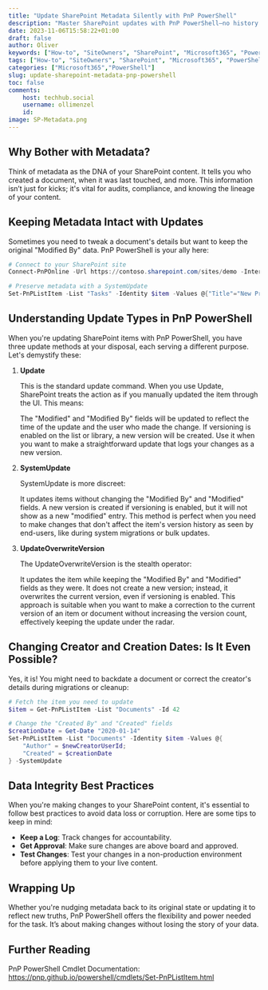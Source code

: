 ```yaml
---
title: "Update SharePoint Metadata Silently with PnP PowerShell"
description: "Master SharePoint updates with PnP PowerShell—no history rewrites. Discover how to maintain metadata integrity effortlessly. Perfect for admins and IT pros!"
date: 2023-11-06T15:58:22+01:00
draft: false
author: Oliver
keywords: ["How-to", "SiteOwners", "SharePoint", "Microsoft365", "PowerShell", "PnP", "Update SharePoint Metadata", "PnP PowerShell Metadata", "SystemUpdate SharePoint", "SharePoint Data Integrity"]
tags: ["How-to", "SiteOwners", "SharePoint", "Microsoft365", "PowerShell", "PnP", "Metadata"]
categories: ["Microsoft365","PowerShell"]
slug: update-sharepoint-metadata-pnp-powershell
toc: false
comments:
    host: techhub.social
    username: ollimenzel
    id: 
image: SP-Metadata.png
---
```

## Why Bother with Metadata?

Think of metadata as the DNA of your SharePoint content. It tells you who created a document, when it was last touched, and more. This information isn’t just for kicks; it's vital for audits, compliance, and knowing the lineage of your content.

## Keeping Metadata Intact with Updates

Sometimes you need to tweak a document's details but want to keep the original "Modified By" data. PnP PowerShell is your ally here:

```powershell
# Connect to your SharePoint site
Connect-PnPOnline -Url https://contoso.sharepoint.com/sites/demo -Interactive

# Preserve metadata with a SystemUpdate
Set-PnPListItem -List "Tasks" -Identity $item -Values @{"Title"="New Project Title"} -UpdateType SystemUpdate
```
## Understanding Update Types in PnP PowerShell
When you're updating SharePoint items with PnP PowerShell, you have three update methods at your disposal, each serving a different purpose. Let's demystify these:
1. **Update**
    
    This is the standard update command. When you use Update, SharePoint treats the action as if you manually updated the item through the UI. This means:
    
    The "Modified" and "Modified By" fields will be updated to reflect the time of the update and the user who made the change.
    If versioning is enabled on the list or library, a new version will be created.
    Use it when you want to make a straightforward update that logs your changes as a new version.
1. **SystemUpdate**
    
    SystemUpdate is more discreet:

    It updates items without changing the "Modified By" and "Modified" fields.
    A new version is created if versioning is enabled, but it will not show as a new "modified" entry.
    This method is perfect when you need to make changes that don't affect the item's version history as seen by end-users, like during system migrations or bulk updates.
1. **UpdateOverwriteVersion**
    
    The UpdateOverwriteVersion is the stealth operator:

    It updates the item while keeping the "Modified By" and "Modified" fields as they were.
    It does not create a new version; instead, it overwrites the current version, even if versioning is enabled.
    This approach is suitable when you want to make a correction to the current version of an item or document without increasing the version count, effectively keeping the update under the radar.

## Changing Creator and Creation Dates: Is It Even Possible?

Yes, it is! You might need to backdate a document or correct the creator's details during migrations or cleanup:

```powershell
# Fetch the item you need to update
$item = Get-PnPListItem -List "Documents" -Id 42

# Change the "Created By" and "Created" fields
$creationDate = Get-Date "2020-01-14"
Set-PnPListItem -List "Documents" -Identity $item -Values @{
    "Author" = $newCreatorUserId;
    "Created" = $creationDate
} -SystemUpdate
```

## Data Integrity Best Practices

When you're making changes to your SharePoint content, it's essential to follow best practices to avoid data loss or corruption. Here are some tips to keep in mind:

- **Keep a Log**: Track changes for accountability.
- **Get Approval**: Make sure changes are above board and approved.
- **Test Changes**: Test your changes in a non-production environment before applying them to your live content.

## Wrapping Up

Whether you're nudging metadata back to its original state or updating it to reflect new truths, PnP PowerShell offers the flexibility and power needed for the task. It’s about making changes without losing the story of your data.

## Further Reading
PnP PowerShell Cmdlet Documentation: https://pnp.github.io/powershell/cmdlets/Set-PnPListItem.html